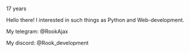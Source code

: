 
17 years

Hello there! I interested in such things as Python and Web-development.

My telegram: @RookAjax

My discord: @Rook_development


